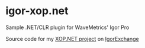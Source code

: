 igor-xop.net
============

Sample .NET/CLR plugin for WaveMetrics' Igor Pro


Source code for my [XOP.NET project](http://www.igorexchange.com/project/xop-net) on [IgorExchange](http://www.igorexchange.com/)

